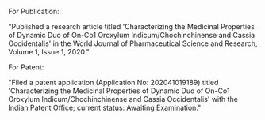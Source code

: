 For Publication:

"Published a research article titled 'Characterizing the Medicinal Properties of Dynamic Duo of On-Co1 Oroxylum Indicum/Chochinchinense and Cassia Occidentalis' in the World Journal of Pharmaceutical Science and Research, Volume 1, Issue 1, 2020."

For Patent:

"Filed a patent application (Application No: 202041019189) titled 'Characterizing the Medicinal Properties of Dynamic Duo of On-Co1 Oroxylum Indicum/Chochinchinense and Cassia Occidentalis' with the Indian Patent Office; current status: Awaiting Examination."

